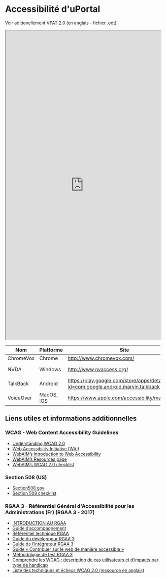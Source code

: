 # Accessibilité d'uPortal
Voir aditionellement [VPAT 2.0](../VPAT-2.0.odt) (en anglais - fichier .odt)

<iframe src="https://www.w3.org/WAI/WCAG20/quickref/?levels=aaa&technologies=smil%2Cpdf%2Cflash%2Csl&hidesidebar=true" width="100%" height="1000"></iframe>

| Nom       | Platforme       | Site                                                                              | License      | Coût    |
| --------- | -------------- | ---------------------------------------------------------------------------------- | -----------  |   ----  |
| ChromeVox | Chrome         | <http://www.chromevox.com/>                                                        | Propriétaire | gratuit |
| NVDA      | Windows        | <http://www.nvaccess.org/>                                                         | Open Source  | gratuit |
| TalkBack  | Android        | <https://play.google.com/store/apps/details?id=com.google.android.marvin.talkback> | Propriétaire | gratuit |
| VoiceOver | MacOS, IOS     | <https://www.apple.com/accessibility/mac/vision/>                                  | Propriétaire | gratuit |

## Liens utiles et informations additionnelles

### WCAG - Web Content Accessibility Guidelines

* [Understanding WCAG 2.0](https://www.w3.org/TR/UNDERSTANDING-WCAG20/)
* [Web Accessibility Initiative (WAI)](https://www.w3.org/WAI/)
* [WebAIM’s Introduction to Web Accessibility](http://webaim.org/intro/)
* [WebAIM’s Resources page](http://webaim.org/resources/)
* [WebAIM’s WCAG 2.0 checklist](http://webaim.org/standards/wcag/checklist)

### Section 508 (US)

* [Section508.gov](https://www.section508.gov/)
* [Section 508 checklist](http://webaim.org/standards/508/checklist)

### RGAA 3 - Référentiel Général d'Accessibilité pour les Administrations (Fr) (RGAA 3 - 2017)

* [INTRODUCTION AU RGAA](https://references.modernisation.gouv.fr/rgaa-accessibilite/introduction-RGAA.html)
* [Guide d’accompagnement](https://references.modernisation.gouv.fr/rgaa-accessibilite/guide-accompagnement-RGAA.html)
* [Référentiel technique RGAA](https://references.modernisation.gouv.fr/rgaa-accessibilite/criteres.html)
* [Guide du développeur RGAA 3](https://disic.github.io/guide-developpeur/)
* [Guide de l’intégrateur RGAA 3](https://disic.github.io/guide-integrateur/)
* [Guide « Contribuer sur le web de manière accessible »](http://disic.github.io/guide-contribuer_accessible/)
* [Méthodologie de test RGAA 3](http://disic.github.io/rgaa_methodologie/)
* [Comprendre les WCAG : description de cas utilisateurs et d’impacts par type de handicap](http://www.w3.org/Translations/NOTE-UNDERSTANDING-WCAG20-fr/Overview.html#contents)
* [Liste des techniques et échecs WCAG 2.0 (ressource en anglais)](https://www.w3.org/TR/WCAG20-TECHS/)
